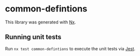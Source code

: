 # common-defintions

This library was generated with [Nx](https://nx.dev).

## Running unit tests

Run `nx test common-defintions` to execute the unit tests via [Jest](https://jestjs.io).
